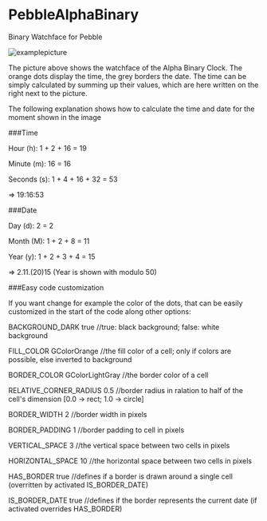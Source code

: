 # PebbleAlphaBinary
Binary Watchface for Pebble

![examplepicture](https://dl.dropboxusercontent.com/u/42389393/PebbleAlphaBinary/PebbleAlphaBinaryExample.jpg)

The picture above shows the watchface of the Alpha Binary Clock. The orange dots display the time, the grey borders the date.
The time can be simply calculated by summing up their values, which are here written on the right next to the picture.

The following explanation shows how to calculate the time and date for the moment shown in the image

###Time

Hour (h): 1 + 2 + 16 = 19

Minute (m): 16 = 16

Seconds (s): 1 + 4 + 16 + 32 = 53

=> 19:16:53


###Date

Day (d): 2 = 2

Month (M): 1 + 2 + 8 = 11

Year (y): 1 + 2 + 3 + 4 = 15

=> 2.11.(20)15 (Year is shown with modulo 50)


###Easy code customization

If you want change for example the color of the dots, that can be easily customized in the start of the code along other options:

BACKGROUND_DARK true //true: black background; false: white background

FILL_COLOR GColorOrange //the fill color of a cell; only if colors are possible, else inverted to background

BORDER_COLOR GColorLightGray //the border color of a cell

RELATIVE_CORNER_RADIUS 0.5 //border radius in ralation to half of the cell's dimension [0.0 -> rect; 1.0 -> circle]

BORDER_WIDTH 2 //border width in pixels

BORDER_PADDING 1 //border padding to cell in pixels

VERTICAL_SPACE 3 //the vertical space between two cells in pixels

HORIZONTAL_SPACE 10 //the horizontal space between two cells in pixels

HAS_BORDER true //defines if a border is drawn around a single cell (overritten by activated IS_BORDER_DATE)

IS_BORDER_DATE true //defines if the border represents the current date (if activated overrides HAS_BORDER)
 




